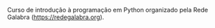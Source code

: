 Curso de introdução à programação em Python organizado pela Rede Galabra (https://redegalabra.org).
